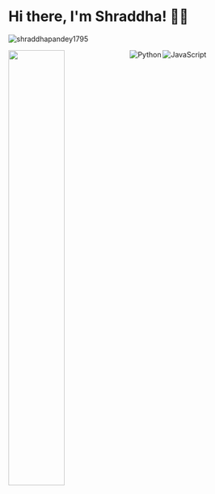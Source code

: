# Hi there, I'm Shraddha! 👋🏻
<p align="left"> <img src="https://komarev.com/ghpvc/?username=shraddhapandey1795&label=Profile%20views&color=0e75b6&style=flat" alt="shraddhapandey1795" /> </p>
<img align="left" width="47%" src="https://github-readme-stats.vercel.app/api?username=shraddhapandey1795&show_icons=true&theme=radical" />


<img align="left" alt="Python" src="https://img.shields.io/badge/python-3670A0?style=for-the-badge&logo=python&logoColor=ffdd54"/>



<img align="left" alt="JavaScript" src="https://img.shields.io/badge/sqlite-%2307405e.svg?style=for-the-badge&logo=sqlite&logoColor=white"/>

